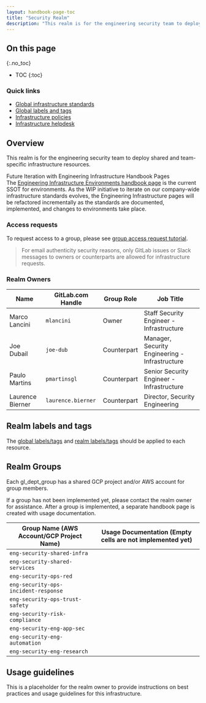 ```yaml
---
layout: handbook-page-toc
title: "Security Realm"
description: "This realm is for the engineering security team to deploy shared and team-specific infrastructure resources."
---
```


## On this page
{:.no_toc}

- TOC
{:toc}

### Quick links

* [Global infrastructure standards](/handbook/infrastructure-standards/)
* [Global labels and tags](/handbook/infrastructure-standards/labels-tags/)
* [Infrastructure policies](/handbook/infrastructure-standards/policies/)
* [Infrastructure helpdesk](/handbook/infrastructure-standards/helpdesk/)

## Overview

This realm is for the engineering security team to deploy shared and team-specific infrastructure resources.

<div class="panel panel-info">
<div class="panel-heading">
Future Iteration with Engineering Infrastructure Handbook Pages
</div>
<div class="panel-body">
The <a href="/handbook/engineering/infrastructure/environments/">Engineering Infrastructure Environments handbook page</a> is the current SSOT for environments. As the WIP initiative to iterate on our company-wide infrastructure standards evolves, the Engineering Infrastructure pages will be refactored incrementally as the standards are documented, implemented, and changes to environments take place.
</div>
</div>

### Access requests

To request access to a group, please see [group access request tutorial](/handbook/infrastructure-standards/tutorials/groups/access-request/).

> For email authenticity security reasons, only GitLab issues or Slack messages to owners or counterparts are allowed for infrastructure requests.

### Realm Owners

| Name                 | GitLab.com Handle       | Group Role       | Job Title                                       |
|----------------------|-------------------------|------------------|-------------------------------------------------|
| Marco Lancini        | `mlancini`              | Owner            | Staff Security Engineer - Infrastructure        |
| Joe Dubail           | `joe-dub`               | Counterpart      | Manager, Security Engineering - Infrastructure  |
| Paulo Martins        | `pmartinsgl`            | Counterpart      | Senior Security Engineer - Infrastructure       |
| Laurence Bierner     | `laurence.bierner`      | Counterpart      | Director, Security Engineering                  |

## Realm labels and tags

The [global labels/tags](/handbook/infrastructure-standards/labels-tags/) and [realm labels/tags](/handbook/infrastructure-standards/realms/security/labels-tags/) should be applied to each resource.

## Realm Groups

Each gl_dept_group has a shared GCP project and/or AWS account for group members.

If a group has not been implemented yet, please contact the realm owner for assistance. After a group is implemented, a separate handbook page is created with usage documentation.

| Group Name (AWS Account/GCP Project Name) | Usage Documentation (Empty cells are not implemented yet)                                                                       |
|-------------------------------------------|---------------------------------------------------------------------------------------------------------------------------------|
| `eng-security-shared-infra`               | <!--[Group Docs](/handbook/infrastructure-standards/realms/eng-infra/groups/eng-security-shared-infra)-->                       |
| `eng-security-shared-services`            | <!--[Group Docs](/handbook/infrastructure-standards/realms/eng-infra/groups/eng-security-shared-services)-->                    |
| `eng-security-ops-red`                    | <!--[Group Docs](/handbook/infrastructure-standards/realms/eng-infra/groups/eng-security-ops-red)-->                            |
| `eng-security-ops-incident-response`      | <!--[Group Docs](/handbook/infrastructure-standards/realms/eng-infra/groups/eng-security-ops-incident-response)-->              |
| `eng-security-ops-trust-safety`           | <!--[Group Docs](/handbook/infrastructure-standards/realms/eng-infra/groups/eng-security-ops-trust-safety)-->                   |
| `eng-security-risk-compliance`            | <!--[Group Docs](/handbook/infrastructure-standards/realms/eng-infra/groups/eng-security-risk-compliance)-->                    |
| `eng-security-eng-app-sec`                | <!--[Group Docs](/handbook/infrastructure-standards/realms/eng-infra/groups/eng-security-eng-app-sec)-->                        |
| `eng-security-eng-automation`             | <!--[Group Docs](/handbook/infrastructure-standards/realms/eng-infra/groups/eng-security-eng-automation)-->                     |
| `eng-security-eng-research`               | <!--[Group Docs](/handbook/infrastructure-standards/realms/eng-infra/groups/eng-security-eng-research)-->                       |

## Usage guidelines

This is a placeholder for the realm owner to provide instructions on best practices and usage guidelines for this infrastructure.
